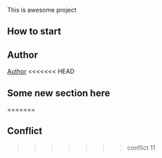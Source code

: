 This is awesome project

## How to start
## Author
[Author](author.md)
<<<<<<< HEAD
## Some new section here
=======
## Conflict
>>>>>>> conflict
11
